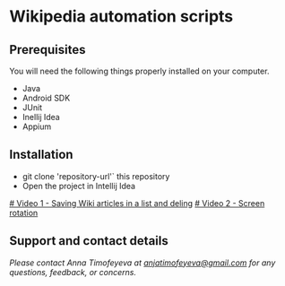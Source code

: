 # Wikipedia automation scripts

## Prerequisites

You will need the following things properly installed on your computer.

* Java
* Android SDK
* JUnit
* Inellij Idea
* Appium

## Installation
* git clone 'repository-url'` this repository
* Open the project in Intellij Idea

[# Video 1 - Saving Wiki articles in a list and deling](https://raw.githubusercontent.com/annatimofeyeva/AppiumAutomation/master/Wiki4.mp4)
[# Video 2 - Screen rotation](https://raw.githubusercontent.com/annatimofeyeva/AppiumAutomation/master/Wiki4.mp3)

## Support and contact details
_Please contact Anna Timofeyeva at anjatimofeyeva@gmail.com for any questions, feedback, or concerns._

